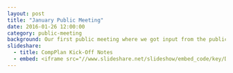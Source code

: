 ```yaml
---
layout: post
title: "January Public Meeting"
date: 2016-01-26 12:00:00
category: public-meeting
background: Our first public meeting where we got input from the public
slideshare:
  - title: CompPlan Kick-Off Notes
  - embed: <iframe src="//www.slideshare.net/slideshow/embed_code/key/DtNtzUQ8oR0030" width="668" height="714" frameborder="0" marginwidth="0" marginheight="0" scrolling="no" style="border:1px solid #CCC; border-width:1px; margin-bottom:5px; max-width: 100%;" allowfullscreen> </iframe> <div style="margin-bottom:5px"> <strong> <a href="//www.slideshare.net/gscplanning/comp-plan-kick-off-meeting-notes-1-26-2016" title="Comp plan kick off meeting notes 1 26 2016" target="_blank">Comp plan kick off meeting notes 1 26 2016</a> </strong> from <strong><a href="//www.slideshare.net/gscplanning" target="_blank">gscplanning</a></strong> </div>
---
```



